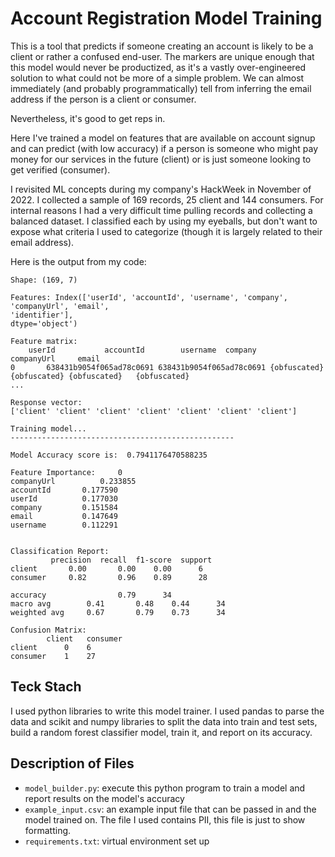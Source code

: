 # Account Registration Model Training

This is a tool that predicts if someone creating an account is likely to be a client or rather a confused end-user. The markers are unique enough that this model would never be productized, as it's a vastly over-engineered solution to what could not be more of a simple problem. We can almost immediately (and probably programmatically) tell from inferring the email address if the person is a client or consumer.

Nevertheless, it's good to get reps in.

Here I've trained a model on features that are available on account signup and can predict (with low accuracy) if a person is someone who might pay money for our services in the future (client) or is just someone looking to get verified (consumer).

I revisited ML concepts during my company's HackWeek in November of 2022. I collected a sample of 169 records, 25 client and 144 consumers. For internal reasons I had a very difficult time pulling records and collecting a balanced dataset. I classified each by using my eyeballs, but don't want to expose what criteria I used to categorize (though it is largely related to their email address).

Here is the output from my code:

```
Shape: (169, 7)

Features: Index(['userId', 'accountId', 'username', 'company', 'companyUrl', 'email',
'identifier'],
dtype='object')

Feature matrix:
	userId 			 accountId 		  username 	company      companyUrl     email
0       638431b9054f065ad78c0691 638431b9054f065ad78c0691 {obfuscated}  {obfuscated} {obfuscated}   {obfuscated} 
...

Response vector:
['client' 'client' 'client' 'client' 'client' 'client' 'client']

Training model...
--------------------------------------------------

Model Accuracy score is:  0.7941176470588235

Feature Importance:  	0
companyUrl  		0.233855
accountId 		0.177590
userId  		0.177030
company 		0.151584
email 			0.147649
username  		0.112291
  

Classification Report:
		 precision  recall  f1-score  support
client 	 	 0.00  	    0.00    0.00      6
consumer 	 0.82       0.96    0.89      28

accuracy 			    0.79      34
macro avg    	 0.41       0.48    0.44      34
weighted avg 	 0.67       0.79    0.73      34

Confusion Matrix:
		client   consumer
client 		0 	 6
consumer 	1  	 27
```
## Teck Stach
I used python libraries to write this model trainer. I used pandas to parse the data and scikit and numpy libraries to split the data into train and test sets, build a random forest classifier model, train it, and report on its accuracy.

## Description of Files

- `model_builder.py`: execute this python program to train a model and report results on the model's accuracy
- `example_input.csv`: an example input file that can be passed in and the model trained on. The file I used contains PII, this file is just to show formatting.
- `requirements.txt`: virtual environment set up
